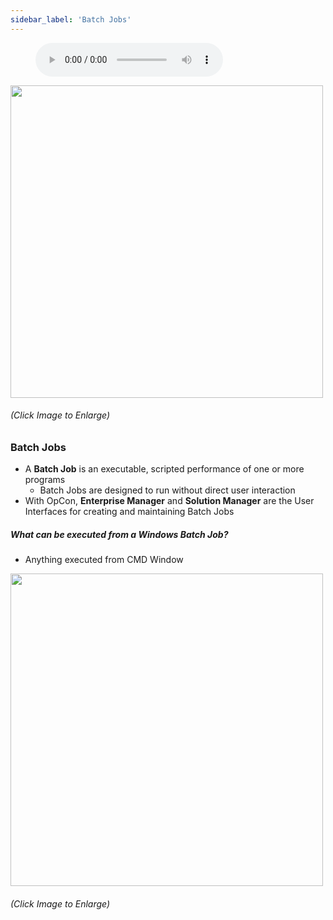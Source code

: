 ```yaml
---
sidebar_label: 'Batch Jobs'
---
```


<figure>
    <audio
        controls
        src="audiobasic/AutomationandBatchJobConcepts.mp3">
            Your browser does not support the
            <code>audio</code> element.
    </audio>
</figure>

<a href="imgbasic/Picture13.png" target="_blank"><img src="imgbasic/Picture13.png" width="500"></img></a>

###### (Click Image to Enlarge)

### Batch Jobs

* A **Batch Job** is an executable, scripted performance of one or more programs
  * Batch Jobs are designed to run without direct user interaction
* With OpCon, **Enterprise Manager** and **Solution Manager** are the User Interfaces for creating and maintaining Batch Jobs


##### What can be executed from a Windows Batch Job?

* Anything executed from CMD Window

<a href="imgbasic/Picture14.png" target="_blank"><img src="imgbasic/Picture14.png" width="500"></img></a>

###### (Click Image to Enlarge)
